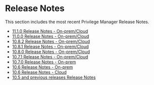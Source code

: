 [title]: # (Release Notes)
[tags]: # (read me)
[priority]: # (30000)
# Release Notes

This section includes the most recent Privilege Manager Release Notes.

* [11.1.0 Release Notes - On-prem/Cloud](11.1.0-combined.md)
* [11.0.0 Release Notes - On-prem/Cloud](11.0.0-combined.md)
* [10.8.2 Release Notes - On-prem/Cloud](10.8.2-combined.md)
* [10.8.1 Release Notes - On-prem/Cloud](10.8.1-combined.md)
* [10.8.0 Release Notes - On-prem/Cloud](10.8-combined.md)
* [10.7.1 Release Notes - On-prem/Cloud](10.7.1-combined.md)
* [10.7.0 Release Notes - On-prem](10.7-on-prem.md)
* [10.6 Release Notes - On-prem](10.6-on-prem.md)
* [10.6 Release Notes - Cloud](10.6-cloud.md)
* [10.5 and previous releases Release Notes](10.5-prior.md)
